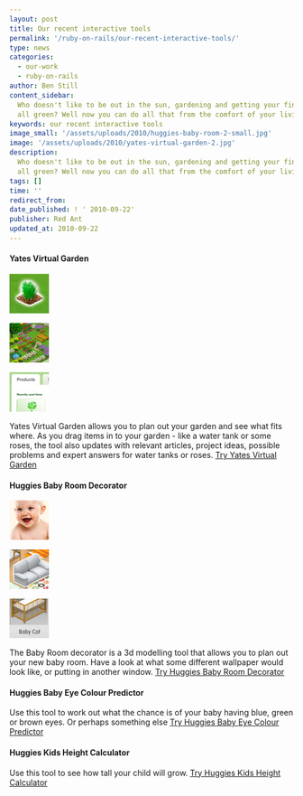 ```yaml
---
layout: post
title: Our recent interactive tools
permalink: '/ruby-on-rails/our-recent-interactive-tools/'
type: news
categories:
  - our-work
  - ruby-on-rails
author: Ben Still
content_sidebar:
  Who doesn't like to be out in the sun, gardening and getting your fingers
  all green? Well now you can do all that from the comfort of your living room!
keywords: our recent interactive tools
image_small: '/assets/uploads/2010/huggies-baby-room-2-small.jpg'
image: '/assets/uploads/2010/yates-virtual-garden-2.jpg'
description:
  Who doesn't like to be out in the sun, gardening and getting your fingers
  all green? Well now you can do all that from the comfort of your living room!
tags: []
time: ''
redirect_from:
date_published: ! ' 2010-09-22'
publisher: Red Ant
updated_at: 2010-09-22
---
```


#### Yates Virtual Garden

![Example 1](/assets/uploads/2010/yates-virtual-garden-1-thumb.jpg)

![Example 2](/assets/uploads/2010/yates-virtual-garden-2-thumb.jpg)

![Example 3](/assets/uploads/2010/yates-virtual-garden-3-thumb.jpg)

Yates Virtual Garden allows you to plan out your garden and see what fits where. As you drag items in to your garden - like a water tank or some roses, the tool also updates with relevant articles, project ideas, possible problems and expert answers for water tanks or roses. [Try Yates Virtual Garden](http://www.yates.com.au/garden-club/virtual-garden/)

#### Huggies Baby Room Decorator

![Example 1](/assets/uploads/2010/huggies-baby-room-1-thumb.jpg)

![Example 2](/assets/uploads/2010/huggies-baby-room-2-thumb.jpg)

![Example 3](/assets/uploads/2010/huggies-baby-room-3-thumb.jpg)

The Baby Room decorator is a 3d modelling tool that allows you to plan out your new baby room. Have a look at what some different wallpaper would look like, or putting in another window. [Try Huggies Baby Room Decorator](http://www.huggies.com.au/pregnancy/baby-nursery/baby-room-decorator)

#### Huggies Baby Eye Colour Predictor

Use this tool to work out what the chance is of your baby having blue, green or brown eyes. Or perhaps something else [Try Huggies Baby Eye Colour Predictor](https://www.huggies.com.au/pregnancy/early-stages/eye-colour)

#### Huggies Kids Height Calculator

Use this tool to see how tall your child will grow. [Try Huggies Kids Height Calculator](https://www.huggies.com.au/pregnancy/early-stages/height)
